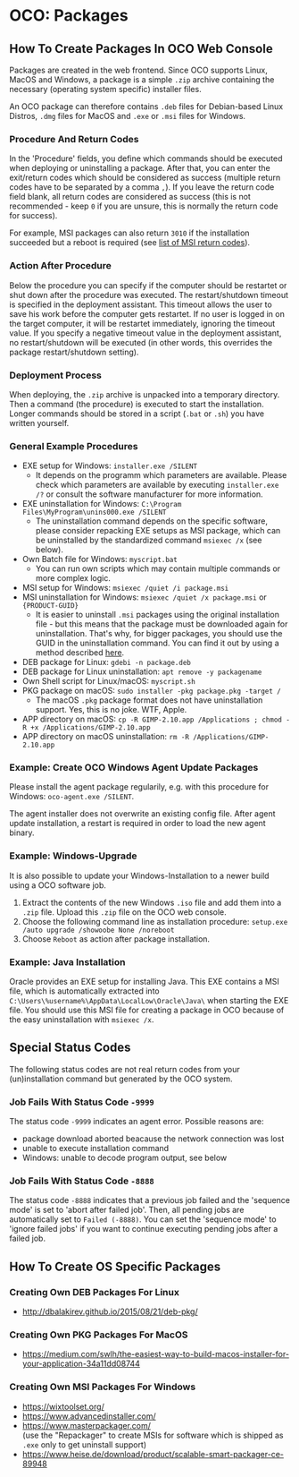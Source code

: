 # OCO: Packages

## How To Create Packages In OCO Web Console
Packages are created in the web frontend. Since OCO supports Linux, MacOS and Windows, a package is a simple `.zip` archive containing the necessary (operating system specific) installer files.

An OCO package can therefore contains `.deb` files for Debian-based Linux Distros, `.dmg` files for MacOS and `.exe` or `.msi` files for Windows.

### Procedure And Return Codes
In the 'Procedure' fields, you define which commands should be executed when deploying or uninstalling a package. After that, you can enter the exit/return codes which should be considered as success (multiple return codes have to be separated by a comma `,`). If you leave the return code field blank, all return codes are considered as success (this is not recommended - keep `0` if you are unsure, this is normally the return code for success).

For example, MSI packages can also return `3010` if the installation succeeded but a reboot is required (see [list of MSI return codes](https://docs.microsoft.com/de-de/windows/win32/msi/error-codes)).

### Action After Procedure
Below the procedure you can specify if the computer should be restartet or shut down after the procedure was executed. The restart/shutdown timeout is specified in the deployment assistant. This timeout allows the user to save his work before the computer gets restartet. If no user is logged in on the target computer, it will be restartet immediately, ignoring the timeout value. If you specify a negative timeout value in the deployment assistant, no restart/shutdown will be executed (in other words, this overrides the package restart/shutdown setting).

### Deployment Process
When deploying, the `.zip` archive is unpacked into a temporary directory. Then a command (the procedure) is executed to start the installation. Longer commands should be stored in a script (`.bat` or `.sh`) you have written yourself.

### General Example Procedures
- EXE setup for Windows: `installer.exe /SILENT`
  - It depends on the programm which parameters are available. Please check which parameters are available by executing `installer.exe /?` or consult the software manufacturer for more information.
- EXE uninstallation for Windows: `C:\Program Files\MyProgram\unins000.exe /SILENT`
  - The uninstallation command depends on the specific software, please consider repacking EXE setups as MSI package, which can be uninstalled by the standardized command `msiexec /x` (see below).
- Own Batch file for Windows: `myscript.bat`
  - You can run own scripts which may contain multiple commands or more complex logic.
- MSI setup for Windows: `msiexec /quiet /i package.msi`
- MSI uninstallation for Windows: `msiexec /quiet /x package.msi` or `{PRODUCT-GUID}`
  - It is easier to uninstall `.msi` packages using the original installation file - but this means that the package must be downloaded again for uninstallation. That's why, for bigger packages, you should use the GUID in the uninstallation command. You can find it out by using a method described [here](https://stackoverflow.com/questions/29937568/how-can-i-find-the-product-guid-of-an-installed-msi-setup).
- DEB package for Linux: `gdebi -n package.deb`
- DEB package for Linux uninstallation: `apt remove -y packagename`
- Own Shell script for Linux/macOS: `myscript.sh`
- PKG package on macOS: `sudo installer -pkg package.pkg -target /`
  - The macOS `.pkg` package format does not have uninstallation support. Yes, this is no joke. WTF, Apple.
- APP directory on macOS: `cp -R GIMP-2.10.app /Applications ; chmod -R +x /Applications/GIMP-2.10.app`
- APP directory on macOS uninstallation: `rm -R /Applications/GIMP-2.10.app`

### Example: Create OCO Windows Agent Update Packages
Please install the agent package regularily, e.g. with this procedure for Windows: `oco-agent.exe /SILENT`.

The agent installer does not overwrite an existing config file. After agent update installation, a restart is required in order to load the new agent binary.

### Example: Windows-Upgrade
It is also possible to update your Windows-Installation to a newer build using a OCO software job.
1. Extract the contents of the new Windows `.iso` file and add them into a `.zip` file. Upload this `.zip` file on the OCO web console.
2. Choose the following command line as installation procedure: `setup.exe /auto upgrade /showoobe None /noreboot`
3. Choose `Reboot` as action after package installation.

### Example: Java Installation
Oracle provides an EXE setup for installing Java. This EXE contains a MSI file, which is automatically extracted into `C:\Users\%username%\AppData\LocalLow\Oracle\Java\` when starting the EXE file. You should use this MSI file for creating a package in OCO because of the easy uninstallation with `msiexec /x`.

## Special Status Codes
The following status codes are not real return codes from your (un)installation command but generated by the OCO system.

### Job Fails With Status Code `-9999`
The status code `-9999` indicates an agent error. Possible reasons are:
- package download aborted beacause the network connection was lost
- unable to execute installation command
- Windows: unable to decode program output, see below

### Job Fails With Status Code `-8888`
The status code `-8888` indicates that a previous job failed and the 'sequence mode' is set to 'abort after failed job'. Then, all pending jobs are automatically set to `Failed (-8888)`. You can set the 'sequence mode' to 'ignore failed jobs' if you want to continue executing pending jobs after a failed job.

## How To Create OS Specific Packages
### Creating Own DEB Packages For Linux
- http://dbalakirev.github.io/2015/08/21/deb-pkg/

### Creating Own PKG Packages For MacOS
- https://medium.com/swlh/the-easiest-way-to-build-macos-installer-for-your-application-34a11dd08744

### Creating Own MSI Packages For Windows
- https://wixtoolset.org/
- https://www.advancedinstaller.com/
- https://www.masterpackager.com/  
  (use the "Repackager" to create MSIs for software which is shipped as `.exe` only to get uninstall support)
- https://www.heise.de/download/product/scalable-smart-packager-ce-89948
